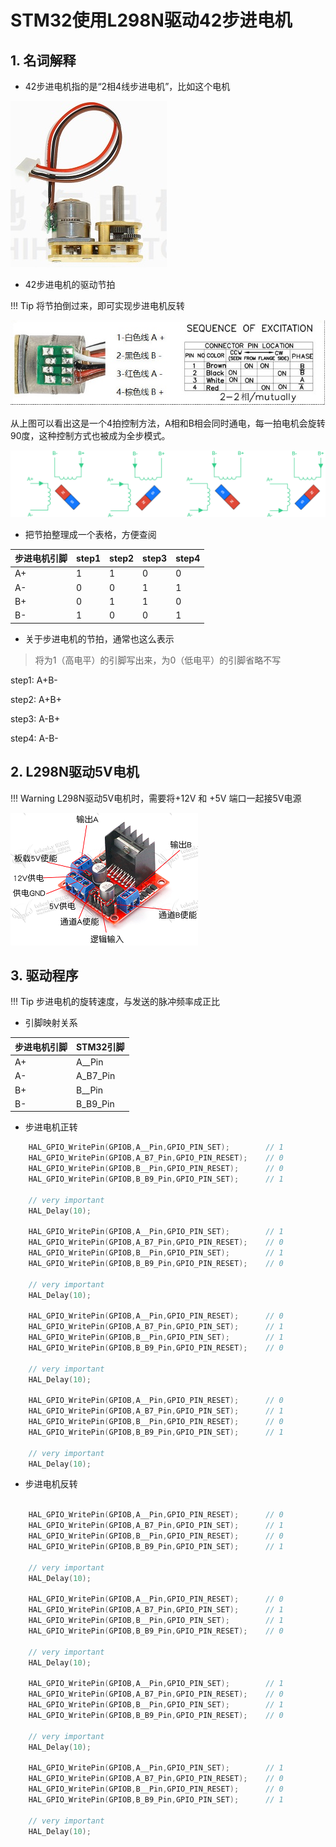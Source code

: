 # STM32使用L298N驱动42步进电机

## 1. 名词解释

* 42步进电机指的是“2相4线步进电机”，比如这个电机

![](img/stepper_motor/chihai_42_micro_stepper.jpg)

* 42步进电机的驱动节拍

!!! Tip
    将节拍倒过来，即可实现步进电机反转

![](img/stepper_motor/chihai_42stepper_beat.jpg)

从上图可以看出这是一个4拍控制方法，A相和B相会同时通电，每一拍电机会旋转90度，这种控制方式也被成为全步模式。

![](img/stepper_motor/full_step_driving.png)

* 把节拍整理成一个表格，方便查阅

|步进电机引脚|step1|step2|step3|step4|
|------------|-----|-----|-----|-----|
|A+|1 |1  |0   |0   |
|A-|0 |0  |1   |1   |
|B+|0 |1  |1   |0   |
|B-|1 |0  |0   |1   |

* 关于步进电机的节拍，通常也这么表示

> 将为1（高电平）的引脚写出来，为0（低电平）的引脚省略不写


step1: A+B- 

step2: A+B+ 

step3: A-B+ 

step4: A-B-


## 2. L298N驱动5V电机

!!! Warning 
    L298N驱动5V电机时，需要将+12V 和 +5V 端口一起接5V电源

![](img/stepper_motor/l298n_5v_motor.png)

## 3. 驱动程序

!!! Tip
    步进电机的旋转速度，与发送的脉冲频率成正比

* 引脚映射关系

|步进电机引脚|STM32引脚|
|------------|---------|
|A+|A__Pin|
|A-|A_B7_Pin|
|B+|B__Pin|
|B-|B_B9_Pin|

* 步进电机正转

```c
	HAL_GPIO_WritePin(GPIOB,A__Pin,GPIO_PIN_SET);        // 1
    HAL_GPIO_WritePin(GPIOB,A_B7_Pin,GPIO_PIN_RESET);    // 0
    HAL_GPIO_WritePin(GPIOB,B__Pin,GPIO_PIN_RESET);      // 0
    HAL_GPIO_WritePin(GPIOB,B_B9_Pin,GPIO_PIN_SET);      // 1
                                                         
	// very important                                    
    HAL_Delay(10);                                       
                                                         
    HAL_GPIO_WritePin(GPIOB,A__Pin,GPIO_PIN_SET);        // 1
    HAL_GPIO_WritePin(GPIOB,A_B7_Pin,GPIO_PIN_RESET);    // 0
    HAL_GPIO_WritePin(GPIOB,B__Pin,GPIO_PIN_SET);        // 1
    HAL_GPIO_WritePin(GPIOB,B_B9_Pin,GPIO_PIN_RESET);    // 0
                                                          
	// very important                                     
    HAL_Delay(10);                                        
                                                          
    HAL_GPIO_WritePin(GPIOB,A__Pin,GPIO_PIN_RESET);      // 0
    HAL_GPIO_WritePin(GPIOB,A_B7_Pin,GPIO_PIN_SET);      // 1
    HAL_GPIO_WritePin(GPIOB,B__Pin,GPIO_PIN_SET);        // 1
    HAL_GPIO_WritePin(GPIOB,B_B9_Pin,GPIO_PIN_RESET);    // 0
                                                          
	// very important                                     
    HAL_Delay(10);                                        
                                                          
    HAL_GPIO_WritePin(GPIOB,A__Pin,GPIO_PIN_RESET);      // 0
    HAL_GPIO_WritePin(GPIOB,A_B7_Pin,GPIO_PIN_SET);      // 1
    HAL_GPIO_WritePin(GPIOB,B__Pin,GPIO_PIN_RESET);      // 0
    HAL_GPIO_WritePin(GPIOB,B_B9_Pin,GPIO_PIN_SET);      // 1
    
	// very important
    HAL_Delay(10);

```

* 步进电机反转

```c

    HAL_GPIO_WritePin(GPIOB,A__Pin,GPIO_PIN_RESET);      // 0
    HAL_GPIO_WritePin(GPIOB,A_B7_Pin,GPIO_PIN_SET);      // 1
    HAL_GPIO_WritePin(GPIOB,B__Pin,GPIO_PIN_RESET);      // 0
    HAL_GPIO_WritePin(GPIOB,B_B9_Pin,GPIO_PIN_SET);      // 1
    
	// very important
    HAL_Delay(10);
	
	HAL_GPIO_WritePin(GPIOB,A__Pin,GPIO_PIN_RESET);      // 0
    HAL_GPIO_WritePin(GPIOB,A_B7_Pin,GPIO_PIN_SET);      // 1
    HAL_GPIO_WritePin(GPIOB,B__Pin,GPIO_PIN_SET);        // 1
    HAL_GPIO_WritePin(GPIOB,B_B9_Pin,GPIO_PIN_RESET);    // 0
                                                          
	// very important                                     
    HAL_Delay(10); 
	
	HAL_GPIO_WritePin(GPIOB,A__Pin,GPIO_PIN_SET);        // 1
    HAL_GPIO_WritePin(GPIOB,A_B7_Pin,GPIO_PIN_RESET);    // 0
    HAL_GPIO_WritePin(GPIOB,B__Pin,GPIO_PIN_SET);        // 1
    HAL_GPIO_WritePin(GPIOB,B_B9_Pin,GPIO_PIN_RESET);    // 0
                                                          
	// very important                                     
    HAL_Delay(10);  
	
	HAL_GPIO_WritePin(GPIOB,A__Pin,GPIO_PIN_SET);        // 1
    HAL_GPIO_WritePin(GPIOB,A_B7_Pin,GPIO_PIN_RESET);    // 0
    HAL_GPIO_WritePin(GPIOB,B__Pin,GPIO_PIN_RESET);      // 0
    HAL_GPIO_WritePin(GPIOB,B_B9_Pin,GPIO_PIN_SET);      // 1
                                                         
	// very important                                    
    HAL_Delay(10); 

```




